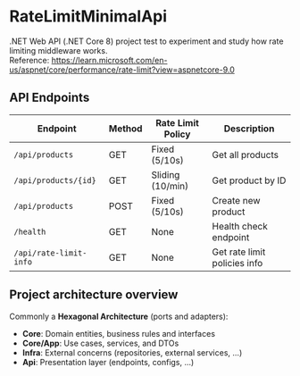# RateLimitMinimalApi

.NET Web API (.NET Core 8) project test to experiment and study how rate limiting middleware works.<br/>
Reference: https://learn.microsoft.com/en-us/aspnet/core/performance/rate-limit?view=aspnetcore-9.0

## API Endpoints
Endpoint | 	Method | 	Rate Limit Policy | 	Description
--- | --- | --- | ---
`/api/products` | 	GET | 	Fixed (5/10s) | 	Get all products
`/api/products/{id}` | 	GET | 	Sliding (10/min) | 	Get product by ID
`/api/products` | 	POST | 	Fixed (5/10s) | 	Create new product
`/health` | 	GET | 	None | 	Health check endpoint
`/api/rate-limit-info` | 	GET | 	None | 	Get rate limit policies info


## Project architecture overview

Commonly a **Hexagonal Architecture** (ports and adapters):

- **Core**: Domain entities, business rules and interfaces
- **Core/App**: Use cases, services, and DTOs  
- **Infra**: External concerns (repositories, external services, ...)
- **Api**: Presentation layer (endpoints, configs, ...)